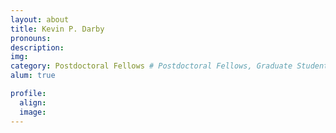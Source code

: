 ```yaml
---
layout: about
title: Kevin P. Darby
pronouns:
description:
img:
category: Postdoctoral Fellows # Postdoctoral Fellows, Graduate Students, Postbac Research Assistants, Undergraduate Research Assistants
alum: true

profile:
  align:
  image:
---
```

